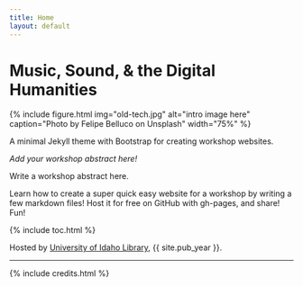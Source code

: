 ```yaml
---
title: Home
layout: default
---
```


# Music, Sound, & the Digital Humanities

{% include figure.html img="old-tech.jpg" alt="intro image here" caption="Photo by Felipe Belluco on Unsplash" width="75%" %}

A minimal Jekyll theme with Bootstrap for creating workshop websites.

*Add your workshop abstract here!*

Write a workshop abstract here.

Learn how to create a super quick easy website for a workshop by writing a few markdown files! 
Host it for free on GitHub with gh-pages, and share!
Fun!

{% include toc.html %}

Hosted by [University of Idaho Library](http://www.lib.uidaho.edu/), {{ site.pub_year }}.

------

{% include credits.html %}
